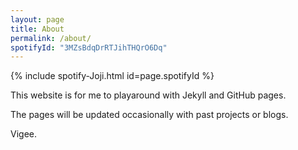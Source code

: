 ```yaml
---
layout: page
title: About
permalink: /about/
spotifyId: "3MZsBdqDrRTJihTHQrO6Dq"
---
```

{% include spotify-Joji.html id=page.spotifyId %}

This website is for me to playaround with Jekyll and GitHub pages. 

The pages will be updated occasionally with past projects or blogs.

Vigee.
